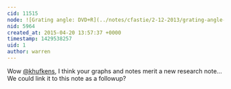 ```yaml
---
cid: 11515
node: ![Grating angle: DVD+R](../notes/cfastie/2-12-2013/grating-angle-dvdr)
nid: 5964
created_at: 2015-04-20 13:57:37 +0000
timestamp: 1429538257
uid: 1
author: warren
---
```


Wow [@khufkens](/profile/khufkens), I think your graphs and notes merit a new research note... We could link it to this note as a followup?